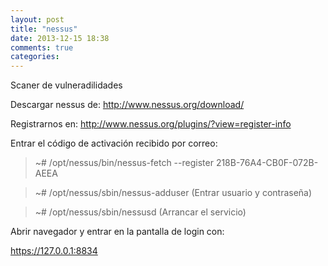 ```yaml
---
layout: post
title: "nessus"
date: 2013-12-15 18:38
comments: true
categories: 
---
```

Scaner de vulneradilidades

Descargar nessus de: http://www.nessus.org/download/

Registrarnos en:  http://www.nessus.org/plugins/?view=register-info

Entrar el código de activación recibido por correo:

>~# /opt/nessus/bin/nessus-fetch --register 218B-76A4-CB0F-072B-AEEA

>~# /opt/nessus/sbin/nessus-adduser (Entrar usuario y contraseña)

>~# /opt/nessus/sbin/nessusd (Arrancar el servicio)

Abrir navegador y entrar en la pantalla de login con:

https://127.0.0.1:8834

